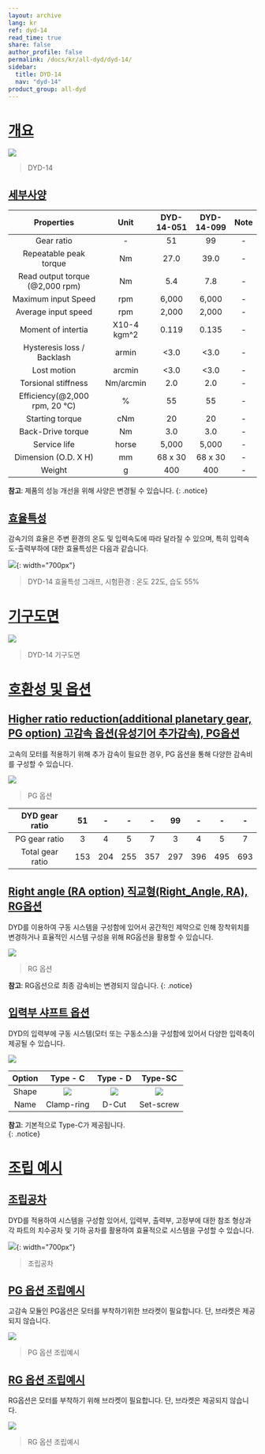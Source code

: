 ```yaml
---
layout: archive
lang: kr
ref: dyd-14
read_time: true
share: false
author_profile: false
permalink: /docs/kr/all-dyd/dyd-14/
sidebar:
  title: DYD-14
  nav: "dyd-14"
product_group: all-dyd
---
```


# [개요](#개요)

![](/assets/images/dyd/dyd_14_product_image_01.png)

> DYD-14

## [세부사양](#세부사양)

|             Properties             |    Unit     | DYD-14-051 | DYD-14-099 | Note |
| :--------------------------------: | :---------: | :--------: | :--------: | :--: |
|             Gear ratio             |      -      |     51     |     99     |  -   |
|       Repeatable peak torque       |     Nm      |    27.0    |    39.0    |  -   |
| Read output torque<br>(@2,000 rpm) |     Nm      |    5.4     |    7.8     |  -   |
|        Maximum input Speed         |     rpm     |   6,000    |   6,000    |  -   |
|        Average input speed         |     rpm     |   2,000    |   2,000    |  -   |
|         Moment of intertia         | X10-4 kgm^2 |   0.119    |   0.135    |  -   |
|     Hysteresis loss / Backlash     |    armin    |    <3.0    |    <3.0    |  -   |
|            Lost motion             |   arcmin    |    <3.0    |    <3.0    |  -   |
|        Torsional stiffness         |  Nm/arcmin  |    2.0     |    2.0     |  -   |
| Efficiency(@2,000 rpm, 20 &#8451;) |      %      |     55     |     55     |  -   |
|          Starting torque           |     cNm     |     20     |     20     |  -   |
|         Back-Drive torque          |     Nm      |    3.0     |    3.0     |  -   |
|            Service life            |    horse    |   5,000    |   5,000    |  -   |
|        Dimension (O.D. X H)        |     mm      |  68 x 30   |  68 x 30   |  -   |
|               Weight               |      g      |    400     |    400     |  -   |

**참고**: 제품의 성능 개선을 위해 사양은 변경될 수 있습니다.
{: .notice}

## [효율특성](#효율특성)

감속기의 효율은 주변 환경의 온도 및 입력속도에 따라 달라질 수 있으며, 특히 입력속도-출력부하에 대한 효율특성은 다음과 같습니다.

![](/assets/images/dyd/dyd_14_efficiency.png){: width="700px"}

> DYD-14 효율특성 그래프, 시험환경 : 온도 22도, 습도 55%

# [기구도면](#기구도면)

![](/assets/images/dyd/dyd_14_drawings.png)

> DYD-14 기구도면

# [호환성 및 옵션](#호환성-및-옵션)

## [Higher ratio reduction(additional planetary gear, PG option) 고감속 옵션(유성기어 추가감속), PG옵션](#higher-ratio-reductionadditional-planetary-gear-pg-option-고감속-옵션유성기어-추가감속-pg옵션)

고속의 모터를 적용하기 위해 추가 감속이 필요한 경우, PG 옵션을 통해 다양한 감속비를 구성할 수 있습니다.

![](/assets/images/dyd/dyd_14_pg_option_01.png)

> PG 옵션

|  DYD gear ratio  | 51  |  -  |  -  |  -  | 99  |  -  |  -  |  -  |
| :--------------: | :-: | :-: | :-: | :-: | :-: | :-: | :-: | :-: |
|  PG gear ratio   |  3  |  4  |  5  |  7  |  3  |  4  |  5  |  7  |
| Total gear ratio | 153 | 204 | 255 | 357 | 297 | 396 | 495 | 693 |

## [Right angle (RA option) 직교형(Right_Angle, RA), RG옵션](#right-angle-ra-option-직교형right_angle-ra-rg옵션)

DYD를 이용하여 구동 시스템을 구성함에 있어서 공간적인 제약으로 인해 장착위치를 변경하거나 효율적인 시스템 구성을 위해 RG옵션을 활용할 수 있습니다.

![](/assets/images/dyd/dyd_14_rg_option_01.png)

> RG 옵션

**참고**: RG옵션으로 최종 감속비는 변경되지 않습니다.
{: .notice}

## [입력부 샤프트 옵션](#입력부-샤프트-옵션)

DYD의 입력부에 구동 시스템(모터 또는 구동소스)을 구성함에 있어서 다양한 입력축이 제공될 수 있습니다.

![](/assets/images/dyd/dyd_14_input_shaft_option_01.png)

| Option |                   Type - C                    |               Type - D                |                  Type-SC                  |
| :----: | :-------------------------------------------: | :-----------------------------------: | :---------------------------------------: |
| Shape  | ![](/assets/images/dyd/dyd_clamp_ring_01.png) | ![](/assets/images/dyd/dyd_d_cut.png) | ![](/assets/images/dyd/dyd_set_screw.png) |
|  Name  |                  Clamp-ring                   |                 D-Cut                 |                 Set-screw                 |

**참고**: 기본적으로 Type-C가 제공됩니다.  
{: .notice}

# [조립 예시](#조립-예시)

## [조립공차](#조립공차)

DYD를 적용하여 시스템을 구성함 있어서, 입력부, 출력부, 고정부에 대한 참조 형상과 각 파트의 치수공차 및 기하 공차를 활용하여 효율적으로 시스템을 구성할 수 있습니다.

![](/assets/images/dyd/dyd_14_assembly_tollerance_01.png){: width="700px"}

> 조립공차

## [PG 옵션 조립예시](#pg-옵션-조립예시)

고감속 모듈인 PG옵션은 모터를 부착하기위한 브라켓이 필요합니다. 단, 브라켓은 제공되지 않습니다.

![](/assets/images/dyd/dyd_14_pg_option_assembly_01.png)

> PG 옵션 조립예시

## [RG 옵션 조립예시](#rg-옵션-조립예시)

RG옵션은 모터를 부착하기 위해 브라켓이 필요합니다. 단, 브라켓은 제공되지 않습니다.

![](/assets/images/dyd/dyd_14_rg_option_assembly_01.png)

> RG 옵션 조립예시
